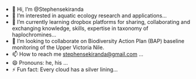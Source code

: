 - 👋 Hi, I’m @Stephensekiranda
- 👀 I’m interested in aquatic ecology research and applications...
- 🌱 I’m currently learning dropbox platforms for sharing, collaborating and exchanging knowledge, skills, expertise in taxonomy of haplochromines...
- 💞️ I’m looking to collaborate on Biodiversity Action Plan (BAP) baseline monitoring of the Upper Victoria Nile.
- 📫 How to reach me stephensekiranda@gmail.com ...
- 😄 Pronouns: he, his  ...
- ⚡ Fun fact:  Every cloud has a silver lining...

<!---
Stephensekiranda/Stephensekiranda is a ✨ special ✨ repository because its `README.md` (this file) appears on your GitHub profile.
You can click the Preview link to take a look at your changes.
--->
